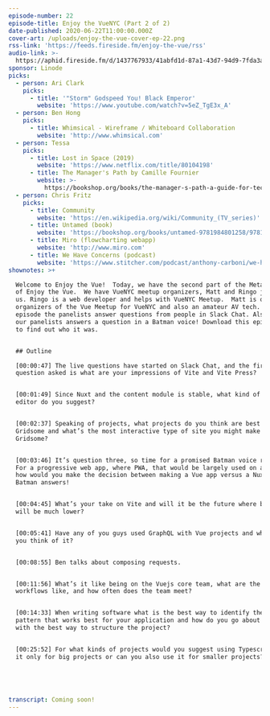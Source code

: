 ```yaml
---
episode-number: 22
episode-title: Enjoy the VueNYC (Part 2 of 2)
date-published: 2020-06-22T11:00:00.000Z
cover-art: /uploads/enjoy-the-vue-cover-ep-22.png
rss-link: 'https://feeds.fireside.fm/enjoy-the-vue/rss'
audio-link: >-
  https://aphid.fireside.fm/d/1437767933/41abfd1d-87a1-43d7-94d9-7fda3a5120e1/9b5ef94a-67b2-40f6-81da-f2b83d071e9d.mp3
sponsor: Linode
picks:
  - person: Ari Clark
    picks:
      - title: '"Storm" Godspeed You! Black Emperor'
        website: 'https://www.youtube.com/watch?v=5eZ_TgE3x_A'
  - person: Ben Hong
    picks:
      - title: Whimsical - Wireframe / Whiteboard Collaboration
        website: 'http://www.whimsical.com'
  - person: Tessa
    picks:
      - title: Lost in Space (2019)
        website: 'https://www.netflix.com/title/80104198'
      - title: The Manager's Path by Camille Fournier
        website: >-
          https://bookshop.org/books/the-manager-s-path-a-guide-for-tech-leaders-navigating-growth-and-change/9781491973899
  - person: Chris Fritz
    picks:
      - title: Community
        website: 'https://en.wikipedia.org/wiki/Community_(TV_series)'
      - title: Untamed (book)
        website: 'https://bookshop.org/books/untamed-9781984801258/9781984801258'
      - title: Miro (flowcharting webapp)
        website: 'http://www.miro.com'
      - title: We Have Concerns (podcast)
        website: 'https://www.stitcher.com/podcast/anthony-carboni/we-have-concerns'
shownotes: >+

  Welcome to Enjoy the Vue!  Today, we have the second part of the Meta episode
  of Enjoy the Vue.  We have VueNYC meetup organizers, Matt and Ringo joining
  us. Ringo is a web developer and helps with VueNYC Meetup.  Matt is one of the
  organizers of the Vue Meetup for VueNYC and also an amateur AV tech. In this
  episode the panelists answer questions from people in Slack Chat. Also, one of
  our panelists answers a question in a Batman voice! Download this episode now
  to find out who it was. 


  ## Outline

  [00:00:47] The live questions have started on Slack Chat, and the first
  question asked is what are your impressions of Vite and Vite Press?


  [00:01:49] Since Nuxt and the content module is stable, what kind of markdown
  editor do you suggest?


  [00:02:37] Speaking of projects, what projects do you think are best for
  Gridsome and what’s the most interactive type of site you might make with
  Gridsome?


  [00:03:46] It’s question three, so time for a promised Batman voice reveal☺. 
  For a progressive web app, where PWA, that would be largely used on a phone,
  how would you make the decision between making a Vue app versus a Nuxt app?
  Batman answers!


  [00:04:45] What’s your take on Vite and will it be the future where build time
  will be much lower?


  [00:05:41] Have any of you guys used GraphQL with Vue projects and what did
  you think of it?


  [00:08:55] Ben talks about composing requests.


  [00:11:56] What’s it like being on the Vuejs core team, what are the team’s
  workflows like, and how often does the team meet?


  [00:14:33] When writing software what is the best way to identify the design
  pattern that works best for your application and how do you go about coming up
  with the best way to structure the project?


  [00:25:52] For what kinds of projects would you suggest using Typescript? Is
  it only for big projects or can you also use it for smaller projects?





transcript: Coming soon!
---
```

